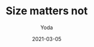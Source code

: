 ---
date: 2021-03-05
layout: quotation
text: Size matters not. Look at me. Judge me by my size, do you? Hmm? Hmm. And well you should not. For my ally is the Force, and a powerful ally it is. Life creates it, makes it grow. Its energy surrounds us and binds us. Luminous beings are we, not this crude matter. You must feel the Force around you; here, between you, me, the tree, the rock, everywhere, yes. Even between the land and the ship.
title: Size matters not
author: Yoda
source: The Empire Strikes Back
topics:
  - Energy
  - Movies
  - Size
user: phocks
---